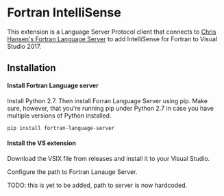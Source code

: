 # Fortran IntelliSense
This extension is a Language Server Protocol client that connects 
to [Chris Hansen's Fortran Language Server](https://github.com/hansec/fortran-language-server/) to add IntelliSense for Fortran to Visual Studio 2017.

## Installation
#### Install Fortran Language server
Install Python 2.7. Then install Forran Language Server using pip.
Make sure, however, that you're running pip under Python 2.7 in case you have multiple versions of Python installed.

```
pip install fortran-language-server
```

#### Install the VS extension
Download the VSIX file from releases and install it to your Visual Studio.

Configure the path to Fortran Lanauge Server.

TODO: this is yet to be added, path to server is now hardcoded.

